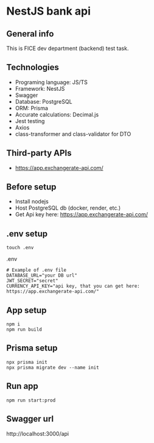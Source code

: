 # NestJS bank api

## General info

This is FICE dev department (backend) test task.

## Technologies

* Programing language: JS/TS
* Framework: NestJS
* Swagger
* Database: PostgreSQL
* ORM: Prisma
* Accurate calculations: Decimal.js
* Jest testing
* Axios
* class-transformer and class-validator for DTO

## Third-party APIs

* https://app.exchangerate-api.com/

## Before setup

* Install nodejs
* Host PostgreSQL db (docker, render, etc.)
* Get Api key here: https://app.exchangerate-api.com/

## .env setup

```
touch .env
```

.env

```dotenv
# Example of .env file
DATABASE_URL="your DB url"
JWT_SECRET="secret"
CURRENCY_API_KEY="api key, that you can get here: https://app.exchangerate-api.com/"
```

## App setup

```
npm i
npm run build 
```

## Prisma setup

```
npx prisma init
npx prisma migrate dev --name init
```

## Run app

```
npm run start:prod
```
## Swagger url
http://localhost:3000/api
